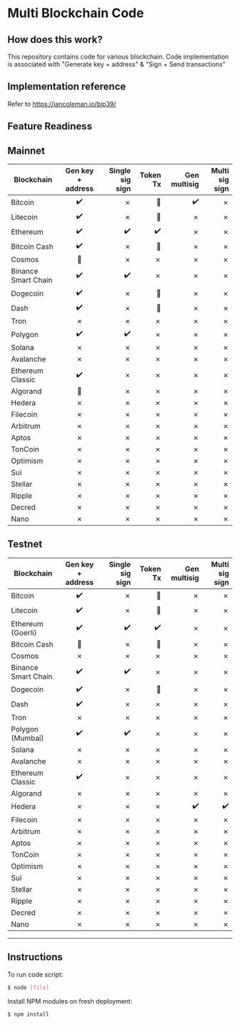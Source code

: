 Multi Blockchain Code
=====================================

<URL>

How does this work?
----------------

This repository contains code for various blockchain. Code implementation is associated with "Generate key + address" & "Sign + Send transactions"


Implementation reference
----------------

Refer to https://iancoleman.io/bip39/


Feature Readiness
----------------

## Mainnet

| Blockchain        | Gen key + address           | Single sig sign | Token Tx | Gen multisig  | Multi sig sign  |
| ------------- |:-------------:| -----:|-----:|-----:|-----:|
| Bitcoin      | :heavy_check_mark: | &cross; | :no_entry_sign: | :heavy_check_mark: | &cross; |
| Litecoin     | :heavy_check_mark:      |   &cross; | :no_entry_sign: | &cross; | &cross; |
| Ethereum | :heavy_check_mark:      |    :heavy_check_mark: | :heavy_check_mark: | &cross; | &cross; |
| Bitcoin Cash | :heavy_check_mark:      |    &cross; | :no_entry_sign: | &cross; | &cross; |
| Cosmos | :construction:      |    &cross; | &cross; | &cross; | &cross; |
| Binance Smart Chain | :heavy_check_mark:      |    :heavy_check_mark: | &cross; | &cross; | &cross; |
| Dogecoin | :heavy_check_mark:      |    &cross; | :no_entry_sign: | &cross; | &cross; |
| Dash | :heavy_check_mark:      |    &cross; | :no_entry_sign: | &cross; | &cross; |
| Tron | &cross;      |    &cross; | &cross; | &cross; | &cross; |
| Polygon | :heavy_check_mark:      |    :heavy_check_mark: | &cross; | &cross; | &cross; |
| Solana | &cross;      |    &cross; | &cross; | &cross; | &cross; |
| Avalanche | &cross;      |    &cross; | &cross; | &cross; | &cross; |
| Ethereum Classic | :heavy_check_mark:      |    &cross; | &cross; | &cross; | &cross; |
| Algorand | :construction:      |    &cross; | &cross; | &cross; | &cross; |
| Hedera | &cross;      |    &cross; | &cross; | &cross; | &cross; |
| Filecoin | &cross;      |    &cross; | &cross; | &cross; | &cross; |
| Arbitrum | &cross;      |    &cross; | &cross; | &cross; | &cross; |
| Aptos | &cross;      |    &cross; | &cross; | &cross; | &cross; |
| TonCoin | &cross;      |    &cross; | &cross; | &cross; | &cross; |
| Optimism | &cross;      |    &cross; | &cross; | &cross; | &cross; |
| Sui | &cross;      |    &cross; | &cross; | &cross; | &cross; |
| Stellar | &cross;      |    &cross; | &cross; | &cross; | &cross; |
| Ripple | &cross;      |    &cross; | &cross; | &cross; | &cross; |
| Decred | &cross;      |    &cross; | &cross; | &cross; | &cross; |
| Nano | &cross;      |    &cross; | &cross; | &cross; | &cross; |

## Testnet

| Blockchain        | Gen key + address           | Single sig sign | Token Tx | Gen multisig  | Multi sig sign  |
| ------------- |:-------------:| -----:|-----:|-----:|-----:|
| Bitcoin      | :heavy_check_mark: | &cross; | :no_entry_sign: | &cross; | &cross; |
| Litecoin     | :heavy_check_mark:      |   &cross; | :no_entry_sign: | &cross; | &cross; |
| Ethereum (Goerli) | :heavy_check_mark:      |    :heavy_check_mark: | :heavy_check_mark: | &cross; | &cross; |
| Bitcoin Cash | :construction:      |    &cross; | :no_entry_sign: | &cross; | &cross; |
| Cosmos | &cross;      |    &cross; | &cross; | &cross; | &cross; |
| Binance Smart Chain | :heavy_check_mark:      |    :heavy_check_mark: | &cross; | &cross; | &cross; |
| Dogecoin | :heavy_check_mark:      |    &cross; | :no_entry_sign: | &cross; | &cross; |
| Dash | :heavy_check_mark:      |    &cross; | &cross; | &cross; | &cross; |
| Tron | &cross;      |    &cross; | &cross; | &cross; | &cross; |
| Polygon (Mumbai) | :heavy_check_mark:      |    :heavy_check_mark: | &cross; | &cross; | &cross; |
| Solana | &cross;      |    &cross; | &cross; | &cross; | &cross; |
| Avalanche | &cross;      |    &cross; | &cross; | &cross; | &cross; |
| Ethereum Classic | :heavy_check_mark:      |    &cross; | &cross; | &cross; | &cross; |
| Algorand | &cross;      |    &cross; | &cross; | &cross; | &cross; |
| Hedera | &cross;      |    &cross; | &cross; | :heavy_check_mark: | :heavy_check_mark: |
| Filecoin | &cross;      |    &cross; | &cross; | &cross; | &cross; |
| Arbitrum | &cross;      |    &cross; | &cross; | &cross; | &cross; |
| Aptos | &cross;      |    &cross; | &cross; | &cross; | &cross; |
| TonCoin | &cross;      |    &cross; | &cross; | &cross; | &cross; |
| Optimism | &cross;      |    &cross; | &cross; | &cross; | &cross; |
| Sui | &cross;      |    &cross; | &cross; | &cross; | &cross; |
| Stellar | &cross;      |    &cross; | &cross; | &cross; | &cross; |
| Ripple | &cross;      |    &cross; | &cross; | &cross; | &cross; |
| Decred | &cross;      |    &cross; | &cross; | &cross; | &cross; |
| Nano | &cross;      |    &cross; | &cross; | &cross; | &cross; |


----------------


## Instructions

To run code script:

```bash
$ node [file]
```

Install NPM modules on fresh deployment:

```bash
$ npm install
```
